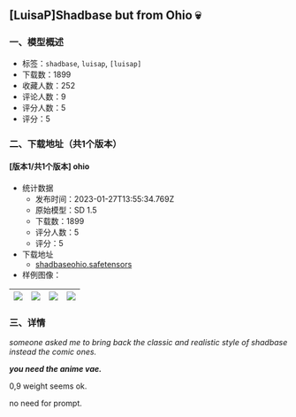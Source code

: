 ## [LuisaP]Shadbase but from Ohio 💀
### 一、模型概述

- 标签：`shadbase`, `luisap`, `[luisap]`
- 下载数：1899
- 收藏人数：252
- 评论人数：9
- 评分人数：5
- 评分：5

### 二、下载地址（共1个版本）

#### [版本1/共1个版本] ohio

- 统计数据
  - 发布时间：2023-01-27T13:55:34.769Z
  - 原始模型：SD 1.5
  - 下载数：1899
  - 评分人数：5
  - 评分：5
- 下载地址
  - [shadbaseohio.safetensors](https://civitai.com/api/download/models/6308)
- 样例图像：

| <img src="https://image.civitai.com/xG1nkqKTMzGDvpLrqFT7WA/07136405-a7c2-4601-dc88-f9b65a4b0400/width=450/55937.jpeg" /> | <img src="https://image.civitai.com/xG1nkqKTMzGDvpLrqFT7WA/04b98b88-2a1c-483c-e45d-abc4798a7400/width=450/55942.jpeg" /> | <img src="https://image.civitai.com/xG1nkqKTMzGDvpLrqFT7WA/bbdf5cef-0b67-4bff-d209-0448dbb94300/width=450/55941.jpeg" /> | <img src="https://image.civitai.com/xG1nkqKTMzGDvpLrqFT7WA/c76a45e7-f4ec-4f17-3865-039409ba0200/width=450/55940.jpeg" /> |
| ---- | ---- | ---- | ---- |


### 三、详情
<p><em>someone asked me to bring back the classic and realistic style of shadbase instead the comic ones.</em></p><p><strong><em>you need the anime vae.</em></strong></p><p>0,9 weight seems ok.</p><p>no need for prompt.</p>